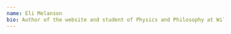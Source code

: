 ```yaml
---
name: Eli Melanson
bio: Author of the website and student of Physics and Philosophy at Williams College, Eli is interested in pursuing a career in academia and has a wide spread of academic interests in Greek and Latin, Classical Literature, the languages of Japanese and French, Theoretical Physics (especially the Quantum Hall Theory), and Topological Math and Analytical Geometry. Outside of school, he is an avid tennis player, award-winning filmmaker,
---
```

